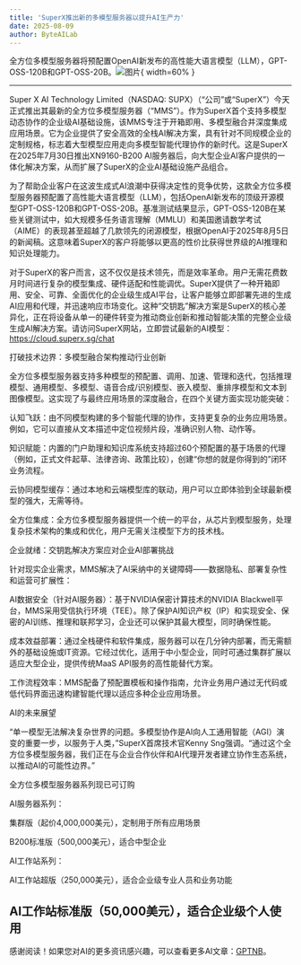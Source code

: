 ```yaml
---
title: 'SuperX推出新的多模型服务器以提升AI生产力'
date: 2025-08-09
author: ByteAILab
---
```


全方位多模型服务器将预配置OpenAI新发布的高性能大语言模型（LLM），GPT-OSS-120B和GPT-OSS-20B。![图片](https://ai-techpark.com/wp-content/uploads/SuperX.jpg){ width=60% }

---


Super X AI Technology Limited（NASDAQ: SUPX）（“公司”或“SuperX”）今天正式推出其最新的全方位多模型服务器（“MMS”）。作为SuperX首个支持多模型动态协作的企业级AI基础设施，该MMS专注于开箱即用、多模型融合并深度集成应用场景。它为企业提供了安全高效的全栈AI解决方案，具有针对不同规模企业的定制规格，标志着大型模型应用走向多模型智能代理协作的新时代。这是SuperX在2025年7月30日推出XN9160-B200 AI服务器后，向大型企业AI客户提供的一体化解决方案，从而扩展了SuperX的企业AI基础设施产品组合。

为了帮助企业客户在这波生成式AI浪潮中获得决定性的竞争优势，这款全方位多模型服务器预配置了高性能大语言模型（LLM），包括OpenAI新发布的顶级开源模型GPT-OSS-120B和GPT-OSS-20B。基准测试结果显示，GPT-OSS-120B在某些关键测试中，如大规模多任务语言理解（MMLU）和美国邀请数学考试（AIME）的表现甚至超越了几款领先的闭源模型，根据OpenAI于2025年8月5日的新闻稿。这意味着SuperX的客户将能够以更高的性价比获得世界级的AI推理和知识处理能力。

对于SuperX的客户而言，这不仅仅是技术领先，而是效率革命。用户无需花费数月时间进行复杂的模型集成、硬件适配和性能调优。SuperX提供了一种开箱即用、安全、可靠、全面优化的企业级生成AI平台，让客户能够立即部署先进的生成AI应用和代理，并迅速响应市场变化。这种“交钥匙”解决方案是SuperX的核心差异化，正在将设备从单一的硬件转变为推动商业创新和推动智能决策的完整企业级生成AI解决方案。请访问SuperX网站，立即尝试最新的AI模型：https://cloud.superx.sg/chat

打破技术边界：多模型融合架构推动行业创新

全方位多模型服务器支持多种模型的预配置、调用、加速、管理和迭代，包括推理模型、通用模型、多模型、语音合成/识别模型、嵌入模型、重排序模型和文本到图像模型。这实现了与最终应用场景的深度融合，在四个关键方面实现功能突破：

认知飞跃：由不同模型构建的多个智能代理的协作，支持更复杂的业务应用场景。例如，它可以直接从文本描述中定位视频片段，准确识别人物、动作等。

知识赋能：内置的门户助理和知识库系统支持超过60个预配置的基于场景的代理（例如，正式文件起草、法律咨询、政策比较），创建“你想的就是你得到的”闭环业务流程。

云协同模型缓存：通过本地和云端模型库的联动，用户可以立即体验到全球最新模型的强大，无需等待。

全方位集成：全方位多模型服务器提供一个统一的平台，从芯片到模型服务，处理复杂技术架构的集成和优化，用户无需关注模型下方的技术栈。

企业就绪：交钥匙解决方案应对企业AI部署挑战

针对现实企业需求，MMS解决了AI采纳中的关键障碍——数据隐私、部署复杂性和运营可扩展性：

AI数据安全（针对AI服务器）：基于NVIDIA保密计算技术的NVIDIA Blackwell平台，MMS采用受信执行环境（TEE）。除了保护AI知识产权（IP）和实现安全、保密的AI训练、推理和联邦学习，企业还可以保护其最大模型，同时确保性能。

成本效益部署：通过全栈硬件和软件集成，服务器可以在几分钟内部署，而无需额外的基础设施或IT资源。它经过优化，适用于中小型企业，同时可通过集群扩展以适应大型企业，提供传统MaaS API服务的高性能替代方案。

工作流程效率：MMS配备了预配置模板和操作指南，允许业务用户通过无代码或低代码界面迅速构建智能代理以适应多种企业应用场景。

AI的未来展望

“单一模型无法解决复杂世界的问题。多模型协作是AI向人工通用智能（AGI）演变的重要一步，以服务于人类，”SuperX首席技术官Kenny Sng强调。“通过这个全方位多模型服务器，我们正在与企业合作伙伴和AI代理开发者建立协作生态系统，以推动AI的可能性边界。”

全方位多模型服务器系列现已可订购

AI服务器系列：

集群版（起价4,000,000美元），定制用于所有应用场景

B200标准版（500,000美元），适合中型企业

AI工作站系列：

AI工作站超版（250,000美元），适合企业级专业人员和业务功能

AI工作站标准版（50,000美元），适合企业级个人使用
---
感谢阅读！如果您对AI的更多资讯感兴趣，可以查看更多AI文章：[GPTNB](https://gptnb.com)。